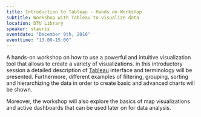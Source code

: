 ```yaml
---
title: Introduction to Tableau - Hands on Workshop
subtitle: Workshop with Tableau to visualize data
location: DTU Library
speaker: stavris
eventdate: "December 9th, 2016"
eventtime: "13.00-15:00"
---
```


A hands-on workshop on how to use a powerful and intuitive visualization tool that allows to create a variety of visualizations. in this introductory session a detailed description of [Tableau](http://www.tableau.com) interface and terminology will be presented. Furthermore, different examples of filtering, grouping, sorting and hierarchizing the data in order to create basic and advanced charts will be shown.

Moreover, the workshop will also explore the basics of map visualizations and active dashboards that can be used later on for data analysis.
